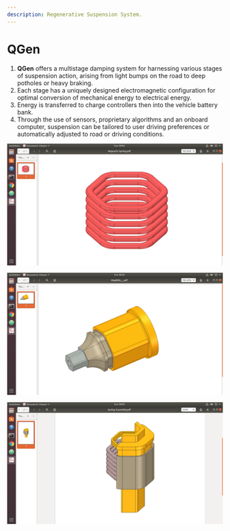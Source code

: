 ```yaml
---
description: Regenerative Suspension System.
---
```


# QGen

1. **QGen** offers a multistage damping system for harnessing various stages of suspension action, arising from light bumps on the road to deep potholes or heavy braking. 
2. Each stage has a uniquely designed electromagnetic configuration for optimal conversion of mechanical energy to electrical energy.
3. Energy is transferred to charge controllers then into the vehicle battery bank.
4. Through the use of sensors, proprietary algorithms and an onboard computer,  suspension can be tailored to user driving preferences or automatically adjusted to road or driving conditions.

![](../.gitbook/assets/screenshot-from-2019-09-01-00-02-39.png)

![](../.gitbook/assets/screenshot-from-2019-09-01-00-05-12.png)

![](../.gitbook/assets/screenshot-from-2019-09-01-00-05-25.png)

